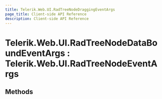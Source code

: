 ```yaml
---
title: Telerik.Web.UI.RadTreeNodeDraggingEventArgs 
page_title: Client-side API Reference
description: Client-side API Reference
---
```


# Telerik.Web.UI.RadTreeNodeDataBoundEventArgs : Telerik.Web.UI.RadTreeNodeEventArgs

## Methods